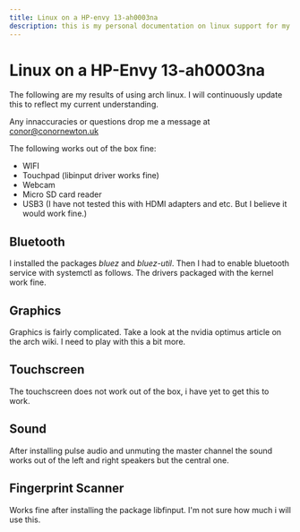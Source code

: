 ```yaml
---
title: Linux on a HP-envy 13-ah0003na
description: this is my personal documentation on linux support for my laptop
---
```


# Linux on a HP-Envy 13-ah0003na

The following are my results of using arch linux. I will continuously update this to reflect my current understanding.

Any innaccuracies or questions drop me a message at conor@conornewton.uk

The following works out of the box fine:

* WIFI
* Touchpad (libinput driver works fine)
* Webcam
* Micro SD card reader
* USB3 (I have not tested this with HDMI adapters and etc. But I believe it would work fine.)

## Bluetooth

I installed the packages *bluez* and *bluez-util*. Then I had to enable bluetooth service with systemctl as follows. The drivers packaged with the kernel work fine.

## Graphics

Graphics is fairly complicated. Take a look at the nvidia optimus article on the arch wiki. I need to play with this a bit more.

## Touchscreen

The touchscreen does not work out of the box, i have yet to get this to work.

## Sound 

After installing pulse audio and unmuting the master channel the sound works out of the left and right speakers but the central one.

## Fingerprint Scanner

Works fine after installing the package libfinput. I'm not sure how much i will use this.
